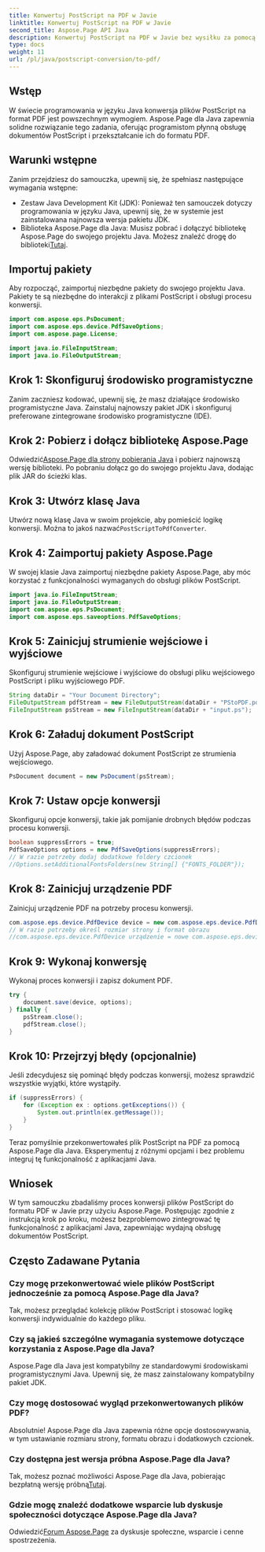 ```yaml
---
title: Konwertuj PostScript na PDF w Javie
linktitle: Konwertuj PostScript na PDF w Javie
second_title: Aspose.Page API Java
description: Konwertuj PostScript na PDF w Javie bez wysiłku za pomocą Aspose.Page. Postępuj zgodnie z naszym przewodnikiem krok po kroku, aby zapewnić bezproblemową integrację. Pobierz teraz Aspose.Page!
type: docs
weight: 11
url: /pl/java/postscript-conversion/to-pdf/
---
```

## Wstęp
W świecie programowania w języku Java konwersja plików PostScript na format PDF jest powszechnym wymogiem. Aspose.Page dla Java zapewnia solidne rozwiązanie tego zadania, oferując programistom płynną obsługę dokumentów PostScript i przekształcanie ich do formatu PDF.
## Warunki wstępne
Zanim przejdziesz do samouczka, upewnij się, że spełniasz następujące wymagania wstępne:
- Zestaw Java Development Kit (JDK): Ponieważ ten samouczek dotyczy programowania w języku Java, upewnij się, że w systemie jest zainstalowana najnowsza wersja pakietu JDK.
-  Biblioteka Aspose.Page dla Java: Musisz pobrać i dołączyć bibliotekę Aspose.Page do swojego projektu Java. Możesz znaleźć drogę do biblioteki[Tutaj](https://releases.aspose.com/page/java/).
## Importuj pakiety
Aby rozpocząć, zaimportuj niezbędne pakiety do swojego projektu Java. Pakiety te są niezbędne do interakcji z plikami PostScript i obsługi procesu konwersji.
```java
import com.aspose.eps.PsDocument;
import com.aspose.eps.device.PdfSaveOptions;
import com.aspose.page.License;

import java.io.FileInputStream;
import java.io.FileOutputStream;
```
## Krok 1: Skonfiguruj środowisko programistyczne
Zanim zaczniesz kodować, upewnij się, że masz działające środowisko programistyczne Java. Zainstaluj najnowszy pakiet JDK i skonfiguruj preferowane zintegrowane środowisko programistyczne (IDE).
## Krok 2: Pobierz i dołącz bibliotekę Aspose.Page
 Odwiedzić[Aspose.Page dla strony pobierania Java](https://releases.aspose.com/page/java/) i pobierz najnowszą wersję biblioteki. Po pobraniu dołącz go do swojego projektu Java, dodając plik JAR do ścieżki klas.
## Krok 3: Utwórz klasę Java
 Utwórz nową klasę Java w swoim projekcie, aby pomieścić logikę konwersji. Można to jakoś nazwać`PostScriptToPdfConverter`.
## Krok 4: Zaimportuj pakiety Aspose.Page
W swojej klasie Java zaimportuj niezbędne pakiety Aspose.Page, aby móc korzystać z funkcjonalności wymaganych do obsługi plików PostScript.
```java
import java.io.FileInputStream;
import java.io.FileOutputStream;
import com.aspose.eps.PsDocument;
import com.aspose.eps.saveoptions.PdfSaveOptions;
```
## Krok 5: Zainicjuj strumienie wejściowe i wyjściowe
Skonfiguruj strumienie wejściowe i wyjściowe do obsługi pliku wejściowego PostScript i pliku wyjściowego PDF.
```java
String dataDir = "Your Document Directory";
FileOutputStream pdfStream = new FileOutputStream(dataDir + "PStoPDF.pdf");
FileInputStream psStream = new FileInputStream(dataDir + "input.ps");
```
## Krok 6: Załaduj dokument PostScript
Użyj Aspose.Page, aby załadować dokument PostScript ze strumienia wejściowego.
```java
PsDocument document = new PsDocument(psStream);
```
## Krok 7: Ustaw opcje konwersji
Skonfiguruj opcje konwersji, takie jak pomijanie drobnych błędów podczas procesu konwersji.
```java
boolean suppressErrors = true;
PdfSaveOptions options = new PdfSaveOptions(suppressErrors);
// W razie potrzeby dodaj dodatkowe foldery czcionek
//Options.setAdditionalFontsFolders(new String[] {"FONTS_FOLDER"});
```
## Krok 8: Zainicjuj urządzenie PDF
Zainicjuj urządzenie PDF na potrzeby procesu konwersji.
```java
com.aspose.eps.device.PdfDevice device = new com.aspose.eps.device.PdfDevice(pdfStream);
// W razie potrzeby określ rozmiar strony i format obrazu
//com.aspose.eps.device.PdfDevice urządzenie = nowe com.aspose.eps.device.PdfDevice(pdfStream, nowy wymiar(595, 842));
```
## Krok 9: Wykonaj konwersję
Wykonaj proces konwersji i zapisz dokument PDF.
```java
try {
    document.save(device, options);
} finally {
    psStream.close();
    pdfStream.close();
}
```
## Krok 10: Przejrzyj błędy (opcjonalnie)
Jeśli zdecydujesz się pominąć błędy podczas konwersji, możesz sprawdzić wszystkie wyjątki, które wystąpiły.
```java
if (suppressErrors) {
    for (Exception ex : options.getExceptions()) {
        System.out.println(ex.getMessage());
    }
}
```
Teraz pomyślnie przekonwertowałeś plik PostScript na PDF za pomocą Aspose.Page dla Java. Eksperymentuj z różnymi opcjami i bez problemu integruj tę funkcjonalność z aplikacjami Java.
## Wniosek
W tym samouczku zbadaliśmy proces konwersji plików PostScript do formatu PDF w Javie przy użyciu Aspose.Page. Postępując zgodnie z instrukcją krok po kroku, możesz bezproblemowo zintegrować tę funkcjonalność z aplikacjami Java, zapewniając wydajną obsługę dokumentów PostScript.

## Często Zadawane Pytania
### Czy mogę przekonwertować wiele plików PostScript jednocześnie za pomocą Aspose.Page dla Java?
Tak, możesz przeglądać kolekcję plików PostScript i stosować logikę konwersji indywidualnie do każdego pliku.
### Czy są jakieś szczególne wymagania systemowe dotyczące korzystania z Aspose.Page dla Java?
Aspose.Page dla Java jest kompatybilny ze standardowymi środowiskami programistycznymi Java. Upewnij się, że masz zainstalowany kompatybilny pakiet JDK.
### Czy mogę dostosować wygląd przekonwertowanych plików PDF?
Absolutnie! Aspose.Page dla Java zapewnia różne opcje dostosowywania, w tym ustawianie rozmiaru strony, formatu obrazu i dodatkowych czcionek.
### Czy dostępna jest wersja próbna Aspose.Page dla Java?
 Tak, możesz poznać możliwości Aspose.Page dla Java, pobierając bezpłatną wersję próbną[Tutaj](https://releases.aspose.com/).
### Gdzie mogę znaleźć dodatkowe wsparcie lub dyskusje społeczności dotyczące Aspose.Page dla Java?
 Odwiedzić[Forum Aspose.Page](https://forum.aspose.com/c/page/39) za dyskusje społeczne, wsparcie i cenne spostrzeżenia.